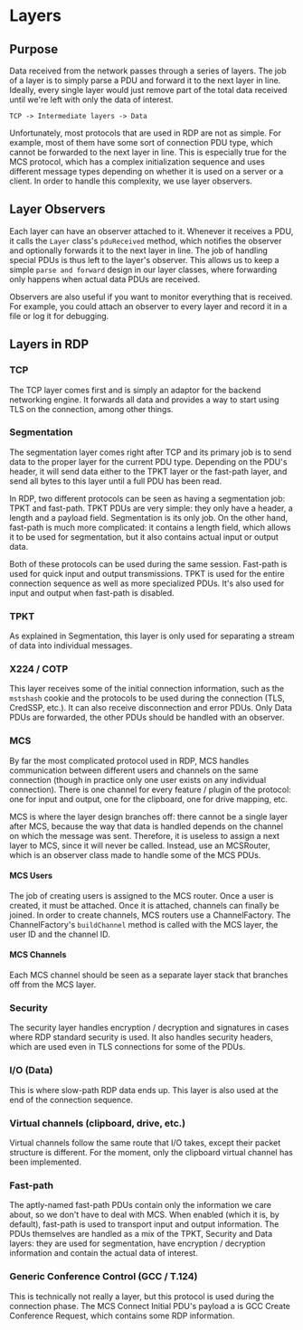 # Layers
## Purpose
Data received from the network passes through a series of layers. The job of a layer is to simply parse a PDU
and forward it to the next layer in line. Ideally, every single layer would just remove part of the total data
received until we're left with only the data of interest.

```
TCP -> Intermediate layers -> Data
```

Unfortunately, most protocols that are used in RDP are not as simple. For example, most of them have some 
sort of connection PDU type, which cannot be forwarded to the next layer in line. This is especially true for 
the MCS protocol, which has a complex initialization sequence and uses different message types depending on 
whether it is used on a server or a client. In order to handle this complexity, we use layer observers.

## Layer Observers
Each layer can have an observer attached to it. Whenever it receives a PDU, it calls the `Layer` class's 
`pduReceived` method, which notifies the observer and optionally forwards it to the next layer in line.
The job of handling special PDUs is thus left to the layer's observer. This allows us to keep a simple
`parse and forward` design in our layer classes, where forwarding only happens when actual data PDUs are
received.

Observers are also useful if you want to monitor everything that is received. For example, you could attach 
an observer to every layer and record it in a file or log it for debugging.

## Layers in RDP
### TCP
The TCP layer comes first and is simply an adaptor for the backend networking engine. It forwards all data 
and provides a way to start using TLS on the connection, among other things.

### Segmentation
The segmentation layer comes right after TCP and its primary job is to send data to the proper layer for the 
current PDU type. Depending on the PDU's header, it will send data either to the TPKT layer or the fast-path
layer, and send all bytes to this layer until a full PDU has been read.

In RDP, two different protocols can be seen as having a segmentation job: TPKT and fast-path. TPKT PDUs are 
very simple: they only have a header, a length and a payload field. Segmentation is its only job. On the 
other hand, fast-path is much more complicated: it contains a length field, which allows it to be used for 
segmentation, but it also contains actual input or output data.

Both of these protocols can be used during the same session. Fast-path is used for quick input and output 
transmissions. TPKT is used for the entire connection sequence as well as more specialized PDUs. It's also 
used for input and output when fast-path is disabled.

### TPKT
As explained in Segmentation, this layer is only used for separating a stream of data into individual 
messages.

### X224 / COTP
This layer receives some of the initial connection information, such as the `mstshash` cookie and the 
protocols to be used during the connection (TLS, CredSSP, etc.). It can also receive disconnection and error 
PDUs. Only Data PDUs are forwarded, the other PDUs should be handled with an observer.

### MCS
By far the most complicated protocol used in RDP, MCS handles communication between different users and 
channels on the same connection (though in practice only one user exists on any individual connection). There
is one channel for every feature / plugin of the protocol: one for input and output, one for the clipboard, 
one for drive mapping, etc.

MCS is where the layer design branches off: there cannot be a single layer after MCS, because the way that
data is handled depends on the channel on which the message was sent. Therefore, it is useless to assign a 
next layer to MCS, since it will never be called. Instead, use an MCSRouter, which is an observer class made 
to handle some of the MCS PDUs.

#### MCS Users
The job of creating users is assigned to the MCS router. Once a user is created, it must be attached. Once
it is attached, channels can finally be joined. In order to create channels, MCS routers use a ChannelFactory.
The ChannelFactory's `buildChannel` method is called with the MCS layer, the user ID and the channel ID.

#### MCS Channels
Each MCS channel should be seen as a separate layer stack that branches off from the MCS layer.

### Security
The security layer handles encryption / decryption and signatures in cases where RDP standard security is 
used. It also handles security headers, which are used even in TLS connections for some of the PDUs.

### I/O (Data)
This is where slow-path RDP data ends up. This layer is also used at the end of the connection sequence.

### Virtual channels (clipboard, drive, etc.)
Virtual channels follow the same route that I/O takes, except their packet structure is different. For the 
moment, only the clipboard virtual channel has been implemented.

### Fast-path
The aptly-named fast-path PDUs contain only the information we care about, so we don't have to deal with MCS.
When enabled (which it is, by default), fast-path is used to transport input and output information. The PDUs 
themselves are handled as a mix of the TPKT, Security and Data layers: they are used for segmentation, have
encryption / decryption information and contain the actual data of interest.

### Generic Conference Control (GCC / T.124)
This is technically not really a layer, but this protocol is used during the connection phase. The MCS 
Connect Initial PDU's payload a is GCC Create Conference Request, which contains some RDP information.
